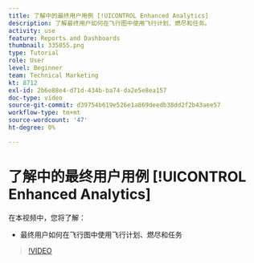 ```yaml
---
title: 了解中的最终用户用例 [!UICONTROL Enhanced Analytics]
description: 了解最终用户如何在飞行图中使用飞行计划、燃尽和任务。
activity: use
feature: Reports and Dashboards
thumbnail: 335055.png
type: Tutorial
role: User
level: Beginner
team: Technical Marketing
kt: 8712
exl-id: 2b6e88e4-d71d-434b-ba74-da2e5e8ea157
doc-type: video
source-git-commit: d39754b619e526e1a869deedb38dd2f2b43aee57
workflow-type: tm+mt
source-wordcount: '47'
ht-degree: 0%

---
```


# 了解中的最终用户用例 [!UICONTROL Enhanced Analytics]

在本视频中，您将了解：

* 最终用户如何在飞行图中使用飞行计划、燃尽和任务

>[!VIDEO](https://video.tv.adobe.com/v/335055/?quality=12)
